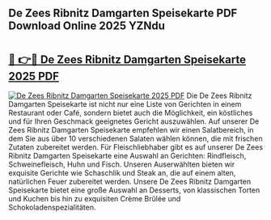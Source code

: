 ## De Zees Ribnitz Damgarten Speisekarte PDF Download Online 2025 YZNdu

# <h2><a href="http://gcb41y.nevu.top/?p=De+Zees+Ribnitz+Damgarten+Speisekarte">🔗 👉🔴 De Zees Ribnitz Damgarten Speisekarte 2025 PDF</a></h2>

[![De Zees Ribnitz Damgarten Speisekarte 2025 PDF](https://i.imgur.com/dBaPXMq.png)](http://gcb41y.nevu.top/?p=De+Zees+Ribnitz+Damgarten+Speisekarte)
Die De Zees Ribnitz Damgarten Speisekarte ist nicht nur eine Liste von Gerichten in einem Restaurant oder Café, sondern bietet auch die Möglichkeit, ein köstliches und für Ihren Geschmack geeignetes Gericht auszuwählen. Auf unserer De Zees Ribnitz Damgarten Speisekarte empfehlen wir einen Salatbereich, in dem Sie aus über 10 verschiedenen Salaten wählen können, die mit frischen Zutaten zubereitet werden. Für Fleischliebhaber gibt es auf unserer De Zees Ribnitz Damgarten Speisekarte eine Auswahl an Gerichten: Rindfleisch, Schweinefleisch, Huhn und Fisch. Unseren Auserwählten bieten wir exquisite Gerichte wie Schaschlik und Steak an, die auf einem alten, natürlichen Feuer zubereitet werden. Unsere De Zees Ribnitz Damgarten Speisekarte bietet eine große Auswahl an Desserts, von klassischen Torten und Kuchen bis hin zu exquisiten Crème Brûlée und Schokoladenspezialitäten.
